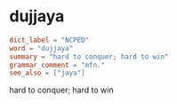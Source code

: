 # dujjaya

``` toml
dict_label = "NCPED"
word = "dujjaya"
summary = "hard to conquer; hard to win"
grammar_comment = "mfn."
see_also = ["jaya"]
```

hard to conquer; hard to win

